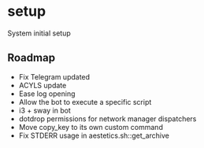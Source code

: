 # setup
System initial setup

## Roadmap
- Fix Telegram updated
- ACYLS update
- Ease log opening
- Allow the bot to execute a specific script
- i3 + sway in bot
- dotdrop permissions for network manager dispatchers
- Move copy_key to its own custom command
- Fix STDERR usage in aestetics.sh::get_archive
